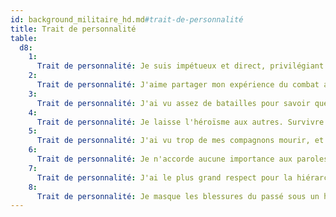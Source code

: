 ```yaml
---
id: background_militaire_hd.md#trait-de-personnalité
title: Trait de personnalité
table:
  d8:
    1:
      Trait de personnalité: Je suis impétueux et direct, privilégiant toujours la solution la plus simple.
    2:
      Trait de personnalité: J'aime partager mon expérience du combat avec d'autres plus jeunes que moi.
    3:
      Trait de personnalité: J'ai vu assez de batailles pour savoir que la prudence sauve des vies.
    4:
      Trait de personnalité: Je laisse l'héroïsme aux autres. Survivre à la prochaine bataille me suffit.
    5:
      Trait de personnalité: J'ai vu trop de mes compagnons mourir, et je ne supporterai pas d'en voir d'autres tomber.
    6:
      Trait de personnalité: Je n'accorde aucune importance aux paroles, et ne me fie qu'aux actes.
    7:
      Trait de personnalité: J'ai le plus grand respect pour la hiérarchie et le règlement.
    8:
      Trait de personnalité: Je masque les blessures du passé sous un humour salace et imagé.
---
```


